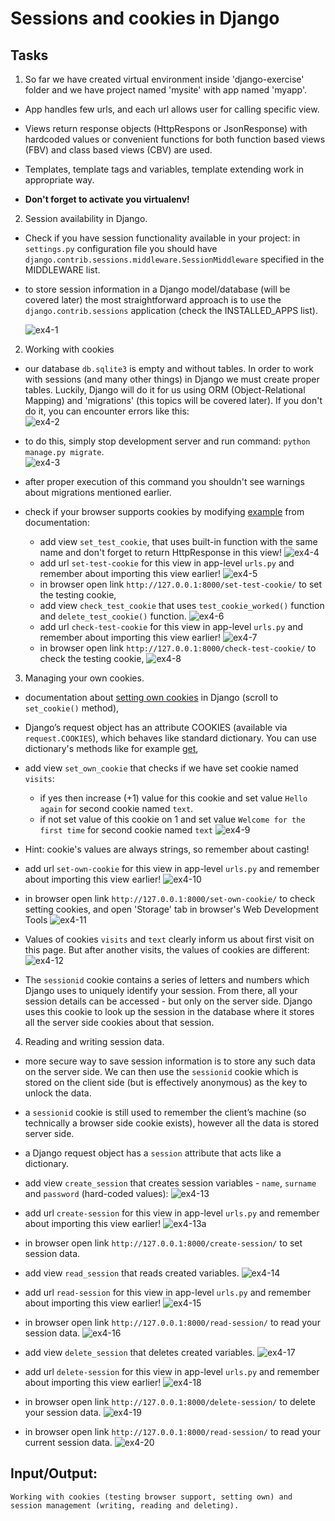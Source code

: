 # Sessions and cookies in Django  

## Tasks
1. So far we have created virtual environment inside 'django-exercise' folder and we have project named 'mysite' with app named 'myapp'.  
*  App handles few urls, and each url allows user for calling specific view.  
*  Views return response objects (HttpRespons or JsonResponse) with hardcoded values or convenient functions for both function based views (FBV) and class based views (CBV) are used. 
* Templates, template tags and variables, template extending work in appropriate way.

*  **Don't forget to activate you virtualenv!**  

2. Session availability in Django.
*  Check if you have session functionality available in your project: in ```settings.py``` configuration file you should have  ```django.contrib.sessions.middleware.SessionMiddleware``` specified in the MIDDLEWARE list.
* to store session information in a Django model/database (will be covered later) the most straightforward approach is to use the ```django.contrib.sessions``` application (check the INSTALLED_APPS list).

   ![ex4-1](../../../django-framework-exercises/screenshots/ex4-1.png)  

2. Working with cookies 
* our database ```db.sqlite3``` is empty and without tables. In order to work with sessions (and many other things) in Django we must create proper tables. Luckily, Django will do it for us using ORM (Object-Relational Mapping) and 'migrations' (this topics will be covered later). If you don't do it, you can encounter errors like this:  
      ![ex4-2](../../../django-framework-exercises/screenshots/ex4-2.png)

* to do this, simply stop development server and run command: ```python manage.py migrate```.      
      ![ex4-3](../../../django-framework-exercises/screenshots/ex4-3.png)
* after proper execution of this command you shouldn't see warnings about migrations mentioned earlier. 

* check if your browser supports cookies by modifying [example](https://docs.djangoproject.com/en/3.2/topics/http/sessions/#setting-test-cookies) from documentation:
   * add view ```set_test_cookie```, that uses built-in function with the same name and don't forget to return HttpResponse in this view!
      ![ex4-4](../../../django-framework-exercises/screenshots/ex4-4.png)
   * add url ```set-test-cookie``` for this view in app-level ```urls.py``` and remember about importing this view earlier!
      ![ex4-5](../../../django-framework-exercises/screenshots/ex4-5.png)
   * in browser open link ```http://127.0.0.1:8000/set-test-cookie/``` to set the testing cookie,
   * add view ```check_test_cookie``` that uses ```test_cookie_worked()``` function and ```delete_test_cookie()``` function.
      ![ex4-6](../../../django-framework-exercises/screenshots/ex4-6.png)
   * add url ```check-test-cookie``` for this view in app-level ```urls.py``` and remember about importing this view earlier!
         ![ex4-7](../../../django-framework-exercises/screenshots/ex4-7.png)
   * in browser open link ```http://127.0.0.1:8000/check-test-cookie/``` to check the testing cookie,
         ![ex4-8](../../../django-framework-exercises/screenshots/ex4-8.png)

3. Managing your own cookies.
* documentation about [setting own cookies](https://docs.djangoproject.com/en/3.2/ref/request-response/#methods) in Django (scroll to ```set_cookie()``` method),

* Django’s request object has an attribute COOKIES (available via ```request.COOKIES```), which behaves like standard dictionary. You can  use dictionary's methods like for example [get](https://www.geeksforgeeks.org/get-method-dictionaries-python/),  

* add view ```set_own_cookie``` that checks if we have set cookie named ```visits```:
   * if yes then increase (+1) value for this cookie and set value ```Hello again``` for second cookie named ```text```.  
   * if not set value of this cookie on 1 and set value ```Welcome for the first time``` for second cookie named ```text```
      ![ex4-9](../../../django-framework-exercises/screenshots/ex4-9.png)

* Hint: cookie's values are always strings, so remember about casting!
* add url ```set-own-cookie``` for this view in app-level ```urls.py``` and remember about importing this view earlier!
         ![ex4-10](../../../django-framework-exercises/screenshots/ex4-10.png)
* in browser open link ```http://127.0.0.1:8000/set-own-cookie/``` to check setting cookies,  and open 'Storage' tab in browser's Web Development Tools
         ![ex4-11](../../../django-framework-exercises/screenshots/ex4-11.png)
* Values of cookies ```visits``` and ```text``` clearly inform us about first visit on this page. But after another visits, the values of cookies are different:
         ![ex4-12](../../../django-framework-exercises/screenshots/ex4-12.png)


* The ```sessionid``` cookie contains a series of letters and numbers which Django uses to uniquely identify your session. From there, all your session details can be accessed - but only on the server side. Django uses this cookie to look up the session in the database where it stores all the server side cookies about that session.

4. Reading and writing session data.  
* more secure way to save session information is to store any such data on the server side. We can then use the ```sessionid``` cookie which is stored on the client side (but is effectively anonymous) as the key to unlock the data.

* a ```sessionid``` cookie is still used to remember the client’s machine (so technically a browser side cookie exists), however all the data is stored server side.

* a Django request object has a ```session``` attribute that acts like a dictionary.

* add view ```create_session``` that creates session variables - ```name```, ```surname``` and ```password``` (hard-coded values):
      ![ex4-13](../../../django-framework-exercises/screenshots/ex4-13.png)

* add url ```create-session``` for this view in app-level ```urls.py``` and remember about importing this view earlier!
         ![ex4-13a](../../../django-framework-exercises/screenshots/ex4-13a.png)

* in browser open link ```http://127.0.0.1:8000/create-session/``` to set session data.

* add view ```read_session``` that reads created variables.
      ![ex4-14](../../../django-framework-exercises/screenshots/ex4-14.png)

* add url ```read-session``` for this view in app-level ```urls.py``` and remember about importing this view earlier!
         ![ex4-15](../../../django-framework-exercises/screenshots/ex4-15.png)

* in browser open link ```http://127.0.0.1:8000/read-session/``` to read your session data.
         ![ex4-16](../../../django-framework-exercises/screenshots/ex4-16.png)

* add view ```delete_session``` that deletes created variables.
      ![ex4-17](../../../django-framework-exercises/screenshots/ex4-17.png)

* add url ```delete-session``` for this view in app-level ```urls.py``` and remember about importing this view earlier!
      ![ex4-18](../../../django-framework-exercises/screenshots/ex4-18.png)

* in browser open link ```http://127.0.0.1:8000/delete-session/``` to delete your session data.
         ![ex4-19](../../../django-framework-exercises/screenshots/ex4-19.png)

* in browser open link ```http://127.0.0.1:8000/read-session/``` to read your current session data.
         ![ex4-20](../../../django-framework-exercises/screenshots/ex4-20.png)

## Input/Output:
```
Working with cookies (testing browser support, setting own) and session management (writing, reading and deleting).
```